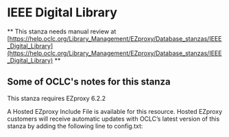 # IEEE Digital Library
** This stanza needs manual review at [https://help.oclc.org/Library_Management/EZproxy/Database_stanzas/IEEE_Digital_Library](https://help.oclc.org/Library_Management/EZproxy/Database_stanzas/IEEE_Digital_Library) **

## Some of OCLC's notes for this stanza

This stanza requires EZproxy 6.2.2

A Hosted EZproxy Include File is available for this resource. Hosted EZproxy customers will receive automatic updates with OCLC&rsquo;s latest version of this stanza by adding the following line to config.txt:
